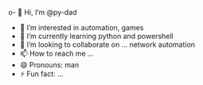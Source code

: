 o- 👋 Hi, I’m @py-dad
- 👀 I’m interested in automation, games
- 🌱 I’m currently learning python and powershell
- 💞️ I’m looking to collaborate on ... network automation
- 📫 How to reach me ...
- 😄 Pronouns: man
- ⚡ Fun fact: ...

<!---
py-dad/py-dad is a ✨ special ✨ repository because its `README.md` (this file) appears on your GitHub profile.
You can click the Preview link to take a look at your changes.
--->
